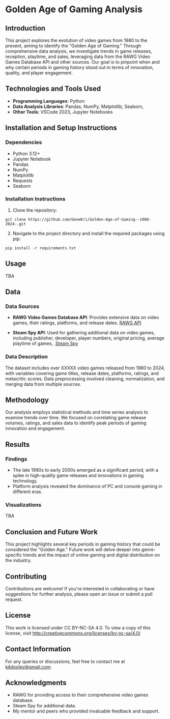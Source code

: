 # Golden Age of Gaming Analysis

## Introduction
This project explores the evolution of video games from 1980 to the present, aiming to identify the "Golden Age of Gaming." Through comprehensive data analysis, we investigate trends in game releases, reception, playtime, and sales, leveraging data from the RAWG Video Games Database API and other sources. Our goal is to pinpoint when and why certain periods in gaming history stood out in terms of innovation, quality, and player engagement.

## Technologies and Tools Used
- **Programming Languages**: Python
- **Data Analysis Libraries**: Pandas, NumPy, Matplotlib, Seaborn,
- **Other Tools**: VSCode 2023, Jupyter Notebooks

## Installation and Setup Instructions
### Dependencies
- Python 3.12+
- Jupyter Notebook
- Pandas
- NumPy
- Matplotlib
- Requests
- Seaborn

### Installation Instructions
1. Clone the repository:
```
git clone https://github.com/GeneKri/Golden-Age-of-Gaming--1980-2024-.git
```
2. Navigate to the project directory and install the required packages using pip:
```
pip install -r requirements.txt
```

## Usage
TBA

## Data
### Data Sources
- **RAWG Video Games Database API**: Provides extensive data on video games, their ratings, platforms, and release dates.
[RAWG API](https://rawg.io/)

- **Steam Spy API**: Used for gathering additional data on video games, including publisher, developer, player numbers, original pricing, average playtime of games, .[Steam Spy](https://steamspy.com/api.php)

### Data Description
The dataset includes over XXXXX video games released from 1980 to 2024, with variables covering game titles, release dates, platforms, ratings, and metacritic scores. Data preprocessing involved cleaning, normalization, and merging data from multiple sources.

## Methodology
Our analysis employs statistical methods and time series analysis to examine trends over time. We focused on correlating game release volumes, ratings, and sales data to identify peak periods of gaming innovation and engagement.

## Results
### Findings
- The late 1990s to early 2000s emerged as a significant period, with a spike in high-quality game releases and innovations in gaming technology.
- Platform analysis revealed the dominance of PC and console gaming in different eras.

### Visualizations
TBA

## Conclusion and Future Work
This project highlights several key periods in gaming history that could be considered the "Golden Age." Future work will delve deeper into genre-specific trends and the impact of online gaming and digital distribution on the industry.

## Contributing
Contributions are welcome! If you're interested in collaborating or have suggestions for further analysis, please open an issue or submit a pull request.

## License
This work is licensed under CC BY-NC-SA 4.0. To view a copy of this license, visit http://creativecommons.org/licenses/by-nc-sa/4.0/

## Contact Information
For any queries or discussions, feel free to contact me at k4dooley@gmail.com.

## Acknowledgments
- RAWG for providing access to their comprehensive video games database.
- Steam Spy for additional data.
- My mentor and peers who provided invaluable feedback and support.
